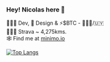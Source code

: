 ### Hey! Nicolas here 👋 

🧑🏽‍💻 Dev, 🎨 Design & ⚡️$BTC - 📍🇧🇷/🇺🇾<br>
🚴🏼‍♂️ Strava ~ 4,275kms.<br>
🕸 Find me at [minimo.io](https://minimo.io)

[![Top Langs](https://github-readme-stats.vercel.app/api/top-langs/?username=minimo-io&layout=compact&langs_count=8)](https://github.com/anuraghazra/github-readme-stats)
